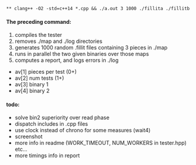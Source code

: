 
```
** clang++ -O2 -std=c++14 *.cpp && ./a.out 3 1000 ./fillita ./fillitb
```
#### The preceding command:
1. compiles the tester
2. removes ./map and ./log directories
3. generates 1000 random .fillit files containing 3 pieces in ./map
4. runs in parallel the two given binaries over those maps
5. computes a report, and logs errors in ./log

* av[1] pieces per test (0+)
* av[2] num tests (1+)
* av[3] binary 1
* av[4] binary 2

#### todo:
- solve bin2 superiority over read phase
- dispatch includes in .cpp files
- use clock instead of chrono for some measures (wait4)
- screenshot
- more info in readme (WORK_TIMEOUT, NUM_WORKERS in tester.hpp) etc...
- more timings info in report
